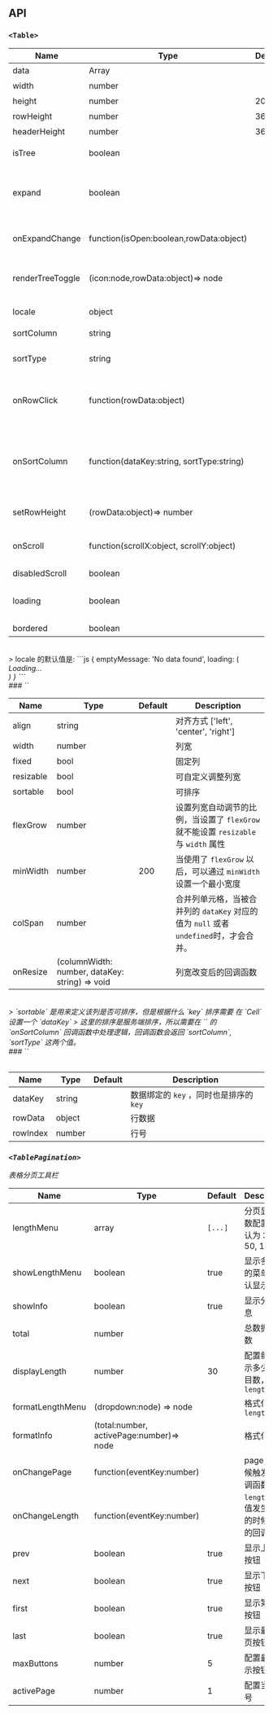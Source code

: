 
## API

### `<Table>`

| Name             | Type                                      | Default | Description                                                  |
| ---------------- | ----------------------------------------- | ------- | ------------------------------------------------------------ |
| data             | Array                                     |         | 表格数据                                                     |
| width            | number                                    |         | 宽度                                                         |
| height           | number                                    | 200     | 高度                                                         |
| rowHeight        | number                                    | 36      | 行高                                                         |
| headerHeight     | number                                    | 36      | 表头高度                                                     |
| isTree           | boolean                                   |         | 是否展示为树表格                                             |
| expand           | boolean                                   |         | 展开所有节点，`isTree`为 `tree` 时，该属性有效               |
| onExpandChange   | function(isOpen:boolean,rowData:object)   |         | 树形表格，在展开节点的回调函数                               |
| renderTreeToggle | (icon:node,rowData:object)=> node         |         | 树形表格，在展开节点的回调函数                               |
| locale           | object                                    |         | 本地化语言配置                                               |
| sortColumn       | string                                    |         | 排序列名称                                                   |
| sortType         | string                                    |         | 排序类型  ['desc', 'asc']                                    |
| onRowClick       | function(rowData:object)                  |         | 行点击后的回调函数， 返回 `rowDate`                          |
| onSortColumn     | function(dataKey:string, sortType:string) |         | 点击排序列的回调函数，返回 `sortColumn`, `sortType` 这两个值 |
| setRowHeight     | (rowData:object)=> number                 |         | 重新渲染行高                                                 |
| onScroll         | function(scrollX:object, scrollY:object)  |         | 滚动条滚动时候的回调函数                                     |
| disabledScroll   | boolean                                   |         | 禁用滚动                                                     |
| loading          | boolean                                   |         | 显示 loading 状态                                            |
| bordered         | boolean                                   |         | 显示边框线                                                   |
<br>
> locale 的默认值是:
```js
{
  emptyMessage: 'No data found',
  loading: (
    <div>
      <i className="icon icon-cog icon-lg icon-spin" />
      <span>Loading...</span>
    </div>
  )
}
```

<br>
###  `<Column>`

| Name      | Type                                             | Default | Description                                                                           |
| --------- | ------------------------------------------------ | ------- | ------------------------------------------------------------------------------------- |
| align     | string                                           |         | 对齐方式 ['left', 'center', 'right']                                                  |
| width     | number                                           |         | 列宽                                                                                  |
| fixed     | bool                                             |         | 固定列                                                                                |
| resizable | bool                                             |         | 可自定义调整列宽                                                                      |
| sortable  | bool                                             |         | 可排序                                                                                |
| flexGrow  | number                                           |         | 设置列宽自动调节的比例，当设置了 `flexGrow` 就不能设置 `resizable` 与 `width` 属性    |
| minWidth  | number                                           | 200     | 当使用了 `flexGrow` 以后，可以通过 `minWidth` 设置一个最小宽度                        |
| colSpan   | number                                           |         | 合并列单元格，当被合并列的 `dataKey` 对应的值为 `null` 或者 `undefined`时，才会合并。 |
| onResize  | (columnWidth: number, dataKey: string) => void |         | 列宽改变后的回调函数                                                                  |


<br>
> `sortable` 是用来定义该列是否可排序，但是根据什么 `key` 排序需要 在 `Cell` 设置一个 `dataKey`
> 这里的排序是服务端排序，所以需要在 `<Table>` 的 `onSortColumn` 回调函数中处理逻辑，回调函数会返回 `sortColumn`, `sortType` 这两个值。

<br>
###  `<Cell>`

| Name     | Type   | Default | Description                             |
| -------- | ------ | ------- | --------------------------------------- |
| dataKey  | string |         | 数据绑定的 `key` ，同时也是排序的 `key` |
| rowData  | object |         | 行数据                                  |
| rowIndex | number |         | 行号                                    |

### `<TablePagination>`

表格分页工具栏

| Name             | Type                                     | Default | Description                                 |
| ---------------- | ---------------------------------------- | ------- | ------------------------------------------- |
| lengthMenu       | array                                    | `[...]` | 分页显示行数配置，默认为 30, 50, 100        |
| showLengthMenu   | boolean                                  | true    | 显示多少行的菜单，默认显示                  |
| showInfo         | boolean                                  | true    | 显示分页信息                                |
| total            | number                                   |         | 总数据条目数                                |
| displayLength    | number                                   | 30      | 配置每页显示多少行条目数，对应 `lengthMenu` |
| formatLengthMenu | (dropdown:node) => node                  |         | 格式化 `lengthMenu`                         |
| formatInfo       | (total:number, activePage:number)=> node |         | 格式化 `info`                               |
| onChangePage     | function(eventKey:number)                |         | page 改变时候触发的回调函数                 |
| onChangeLength   | function(eventKey:number)                |         | `lengthMenu` 值发生改变的时候触发的回调函数 |
| prev             | boolean                                  | true    | 显示上一页按钮                              |
| next             | boolean                                  | true    | 显示下一页按钮                              |
| first            | boolean                                  | true    | 显示第一页按钮                              |
| last             | boolean                                  | true    | 显示最后一页按钮                            |
| maxButtons       | number                                   | 5       | 配置最多显示按钮数量                        |
| activePage       | number                                   | 1       | 配置当前页号                                |
